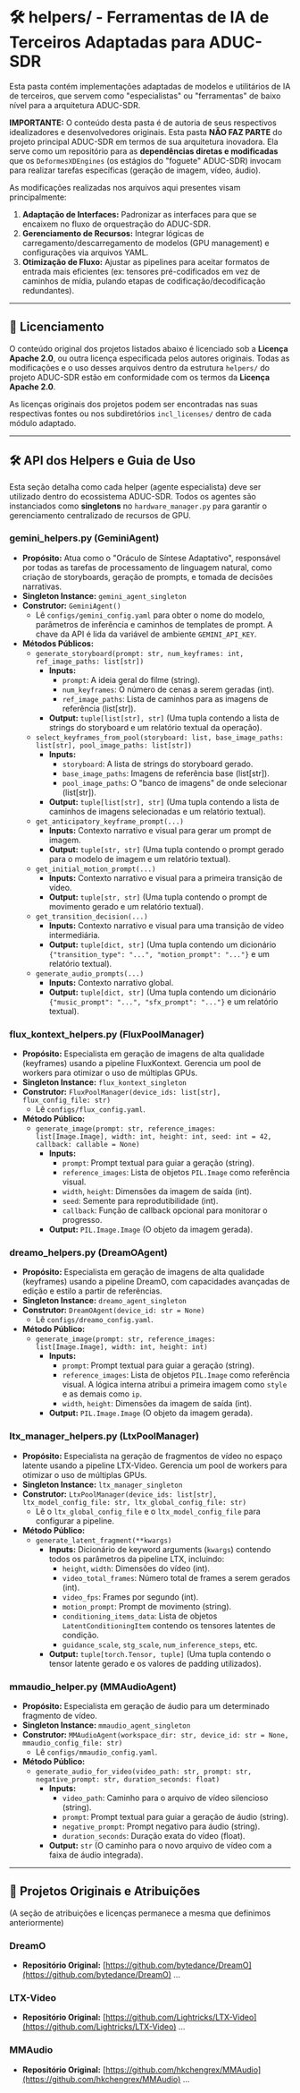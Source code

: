 # 🛠️ helpers/ - Ferramentas de IA de Terceiros Adaptadas para ADUC-SDR

Esta pasta contém implementações adaptadas de modelos e utilitários de IA de terceiros, que servem como "especialistas" ou "ferramentas" de baixo nível para a arquitetura ADUC-SDR.

**IMPORTANTE:** O conteúdo desta pasta é de autoria de seus respectivos idealizadores e desenvolvedores originais. Esta pasta **NÃO FAZ PARTE** do projeto principal ADUC-SDR em termos de sua arquitetura inovadora. Ela serve como um repositório para as **dependências diretas e modificadas** que os `DeformesXDEngines` (os estágios do "foguete" ADUC-SDR) invocam para realizar tarefas específicas (geração de imagem, vídeo, áudio).

As modificações realizadas nos arquivos aqui presentes visam principalmente:
1.  **Adaptação de Interfaces:** Padronizar as interfaces para que se encaixem no fluxo de orquestração do ADUC-SDR.
2.  **Gerenciamento de Recursos:** Integrar lógicas de carregamento/descarregamento de modelos (GPU management) e configurações via arquivos YAML.
3.  **Otimização de Fluxo:** Ajustar as pipelines para aceitar formatos de entrada mais eficientes (ex: tensores pré-codificados em vez de caminhos de mídia, pulando etapas de codificação/decodificação redundantes).

---

## 📄 Licenciamento

O conteúdo original dos projetos listados abaixo é licenciado sob a **Licença Apache 2.0**, ou outra licença especificada pelos autores originais. Todas as modificações e o uso desses arquivos dentro da estrutura `helpers/` do projeto ADUC-SDR estão em conformidade com os termos da **Licença Apache 2.0**.

As licenças originais dos projetos podem ser encontradas nas suas respectivas fontes ou nos subdiretórios `incl_licenses/` dentro de cada módulo adaptado.

---

## 🛠️ API dos Helpers e Guia de Uso

Esta seção detalha como cada helper (agente especialista) deve ser utilizado dentro do ecossistema ADUC-SDR. Todos os agentes são instanciados como **singletons** no `hardware_manager.py` para garantir o gerenciamento centralizado de recursos de GPU.

### **gemini_helpers.py (GeminiAgent)**

*   **Propósito:** Atua como o "Oráculo de Síntese Adaptativo", responsável por todas as tarefas de processamento de linguagem natural, como criação de storyboards, geração de prompts, e tomada de decisões narrativas.
*   **Singleton Instance:** `gemini_agent_singleton`
*   **Construtor:** `GeminiAgent()`
    *   Lê `configs/gemini_config.yaml` para obter o nome do modelo, parâmetros de inferência e caminhos de templates de prompt. A chave da API é lida da variável de ambiente `GEMINI_API_KEY`.
*   **Métodos Públicos:**
    *   `generate_storyboard(prompt: str, num_keyframes: int, ref_image_paths: list[str])`
        *   **Inputs:**
            *   `prompt`: A ideia geral do filme (string).
            *   `num_keyframes`: O número de cenas a serem geradas (int).
            *   `ref_image_paths`: Lista de caminhos para as imagens de referência (list[str]).
        *   **Output:** `tuple[list[str], str]` (Uma tupla contendo a lista de strings do storyboard e um relatório textual da operação).
    *   `select_keyframes_from_pool(storyboard: list, base_image_paths: list[str], pool_image_paths: list[str])`
        *   **Inputs:**
            *   `storyboard`: A lista de strings do storyboard gerado.
            *   `base_image_paths`: Imagens de referência base (list[str]).
            *   `pool_image_paths`: O "banco de imagens" de onde selecionar (list[str]).
        *   **Output:** `tuple[list[str], str]` (Uma tupla contendo a lista de caminhos de imagens selecionadas e um relatório textual).
    *   `get_anticipatory_keyframe_prompt(...)`
        *   **Inputs:** Contexto narrativo e visual para gerar um prompt de imagem.
        *   **Output:** `tuple[str, str]` (Uma tupla contendo o prompt gerado para o modelo de imagem e um relatório textual).
    *   `get_initial_motion_prompt(...)`
        *   **Inputs:** Contexto narrativo e visual para a primeira transição de vídeo.
        *   **Output:** `tuple[str, str]` (Uma tupla contendo o prompt de movimento gerado e um relatório textual).
    *   `get_transition_decision(...)`
        *   **Inputs:** Contexto narrativo e visual para uma transição de vídeo intermediária.
        *   **Output:** `tuple[dict, str]` (Uma tupla contendo um dicionário `{"transition_type": "...", "motion_prompt": "..."}` e um relatório textual).
    *   `generate_audio_prompts(...)`
        *   **Inputs:** Contexto narrativo global.
        *   **Output:** `tuple[dict, str]` (Uma tupla contendo um dicionário `{"music_prompt": "...", "sfx_prompt": "..."}` e um relatório textual).

### **flux_kontext_helpers.py (FluxPoolManager)**

*   **Propósito:** Especialista em geração de imagens de alta qualidade (keyframes) usando a pipeline FluxKontext. Gerencia um pool de workers para otimizar o uso de múltiplas GPUs.
*   **Singleton Instance:** `flux_kontext_singleton`
*   **Construtor:** `FluxPoolManager(device_ids: list[str], flux_config_file: str)`
    *   Lê `configs/flux_config.yaml`.
*   **Método Público:**
    *   `generate_image(prompt: str, reference_images: list[Image.Image], width: int, height: int, seed: int = 42, callback: callable = None)`
        *   **Inputs:**
            *   `prompt`: Prompt textual para guiar a geração (string).
            *   `reference_images`: Lista de objetos `PIL.Image` como referência visual.
            *   `width`, `height`: Dimensões da imagem de saída (int).
            *   `seed`: Semente para reprodutibilidade (int).
            *   `callback`: Função de callback opcional para monitorar o progresso.
        *   **Output:** `PIL.Image.Image` (O objeto da imagem gerada).

### **dreamo_helpers.py (DreamOAgent)**

*   **Propósito:** Especialista em geração de imagens de alta qualidade (keyframes) usando a pipeline DreamO, com capacidades avançadas de edição e estilo a partir de referências.
*   **Singleton Instance:** `dreamo_agent_singleton`
*   **Construtor:** `DreamOAgent(device_id: str = None)`
    *   Lê `configs/dreamo_config.yaml`.
*   **Método Público:**
    *   `generate_image(prompt: str, reference_images: list[Image.Image], width: int, height: int)`
        *   **Inputs:**
            *   `prompt`: Prompt textual para guiar a geração (string).
            *   `reference_images`: Lista de objetos `PIL.Image` como referência visual. A lógica interna atribui a primeira imagem como `style` e as demais como `ip`.
            *   `width`, `height`: Dimensões da imagem de saída (int).
        *   **Output:** `PIL.Image.Image` (O objeto da imagem gerada).

### **ltx_manager_helpers.py (LtxPoolManager)**

*   **Propósito:** Especialista na geração de fragmentos de vídeo no espaço latente usando a pipeline LTX-Video. Gerencia um pool de workers para otimizar o uso de múltiplas GPUs.
*   **Singleton Instance:** `ltx_manager_singleton`
*   **Construtor:** `LtxPoolManager(device_ids: list[str], ltx_model_config_file: str, ltx_global_config_file: str)`
    *   Lê o `ltx_global_config_file` e o `ltx_model_config_file` para configurar a pipeline.
*   **Método Público:**
    *   `generate_latent_fragment(**kwargs)`
        *   **Inputs:** Dicionário de keyword arguments (`kwargs`) contendo todos os parâmetros da pipeline LTX, incluindo:
            *   `height`, `width`: Dimensões do vídeo (int).
            *   `video_total_frames`: Número total de frames a serem gerados (int).
            *   `video_fps`: Frames por segundo (int).
            *   `motion_prompt`: Prompt de movimento (string).
            *   `conditioning_items_data`: Lista de objetos `LatentConditioningItem` contendo os tensores latentes de condição.
            *   `guidance_scale`, `stg_scale`, `num_inference_steps`, etc.
        *   **Output:** `tuple[torch.Tensor, tuple]` (Uma tupla contendo o tensor latente gerado e os valores de padding utilizados).

### **mmaudio_helper.py (MMAudioAgent)**

*   **Propósito:** Especialista em geração de áudio para um determinado fragmento de vídeo.
*   **Singleton Instance:** `mmaudio_agent_singleton`
*   **Construtor:** `MMAudioAgent(workspace_dir: str, device_id: str = None, mmaudio_config_file: str)`
    *   Lê `configs/mmaudio_config.yaml`.
*   **Método Público:**
    *   `generate_audio_for_video(video_path: str, prompt: str, negative_prompt: str, duration_seconds: float)`
        *   **Inputs:**
            *   `video_path`: Caminho para o arquivo de vídeo silencioso (string).
            *   `prompt`: Prompt textual para guiar a geração de áudio (string).
            *   `negative_prompt`: Prompt negativo para áudio (string).
            *   `duration_seconds`: Duração exata do vídeo (float).
        *   **Output:** `str` (O caminho para o novo arquivo de vídeo com a faixa de áudio integrada).

---

## 🔗 Projetos Originais e Atribuições
(A seção de atribuições e licenças permanece a mesma que definimos anteriormente)

### DreamO
*   **Repositório Original:** [https://github.com/bytedance/DreamO](https://github.com/bytedance/DreamO)
...

### LTX-Video
*   **Repositório Original:** [https://github.com/Lightricks/LTX-Video](https://github.com/Lightricks/LTX-Video)
...

### MMAudio
*   **Repositório Original:** [https://github.com/hkchengrex/MMAudio](https://github.com/hkchengrex/MMAudio)
...
